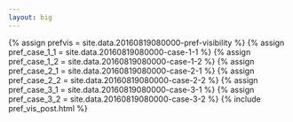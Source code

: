 ```yaml
---
layout: big
---
```

{% assign prefvis = site.data.20160819080000-pref-visibility %}
{% assign pref_case_1_1 = site.data.20160819080000-case-1-1 %}
{% assign pref_case_1_2 = site.data.20160819080000-case-1-2 %}
{% assign pref_case_2_1 = site.data.20160819080000-case-2-1 %}
{% assign pref_case_2_2 = site.data.20160819080000-case-2-2 %}
{% assign pref_case_3_1 = site.data.20160819080000-case-3-1 %}
{% assign pref_case_3_2 = site.data.20160819080000-case-3-2 %}
{% include pref_vis_post.html %}
